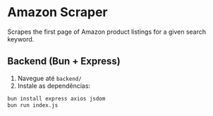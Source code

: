 # Amazon Scraper

Scrapes the first page of Amazon product listings for a given search keyword.

## Backend (Bun + Express)

1. Navegue até `backend/`
2. Instale as dependências:

```bash
bun install express axios jsdom
bun run index.js
